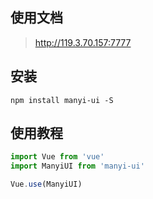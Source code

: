 ## 使用文档 
>http://119.3.70.157:7777

## 安装
```shell
npm install manyi-ui -S
```

## 使用教程
``` javascript
import Vue from 'vue'
import ManyiUI from 'manyi-ui'

Vue.use(ManyiUI)